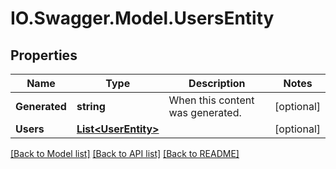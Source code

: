 # IO.Swagger.Model.UsersEntity
## Properties

Name | Type | Description | Notes
------------ | ------------- | ------------- | -------------
**Generated** | **string** | When this content was generated. | [optional] 
**Users** | [**List&lt;UserEntity&gt;**](UserEntity.md) |  | [optional] 

[[Back to Model list]](../README.md#documentation-for-models) [[Back to API list]](../README.md#documentation-for-api-endpoints) [[Back to README]](../README.md)

